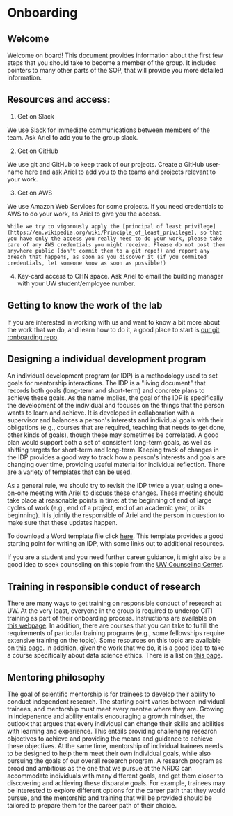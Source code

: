 # Onboarding

## Welcome

Welcome on board! This document provides information about the first few steps that you should take to become a member of the group. It includes pointers to many other parts of the SOP, that will provide you more detailed information.

## Resources and access:

1. Get on Slack

We use Slack for immediate communications between members of the team. Ask Ariel to add you to the group slack.

2. Get on GitHub

We use git and GitHub to keep track of our projects. Create a GitHub user-name [here](http://github.com/join) and ask Ariel to add you to the teams and projects relevant to your work.


3. Get on AWS

We use Amazon Web Services for some projects. If you need credentials to AWS to do your work, as Ariel to give you the access.


```{note}
While we try to vigorously apply the [principal of least privilege](https://en.wikipedia.org/wiki/Principle_of_least_privilege), so that you have only the access you really need to do your work, please take care of any AWS credentials you might receive. Please do not post them anywhere public (don't commit them to a git repo!) and report any breach that happens, as soon as you discover it (if you commited credentials, let someone know as soon as possible!)
```

4. Key-card access to CHN space. Ask Ariel to email the building manager with your UW student/employee number.

## Getting to know the work of the lab

If you are interested in working with us and want to know a bit more about the
work that we do, and learn how to do it, a good place to start is
[our git ronboarding repo](https://github.com/nrdg/Tractometry_Introduction).


## Designing a individual development program

An individual development program (or IDP) is a methodology used to set goals
for mentorship interactions. The IDP is a "living document" that records both
goals (long-term and short-term) and concrete plans to achieve these goals. As
the name implies, the goal of the IDP is specifically the development of the
individual and focuses on the things that the person wants to learn and achieve.
It is developed in collaboration with a supervisor and balances a person's
interests and individual goals with their obligations (e.g., courses that are
required, teaching that needs to get done, other kinds of goals), though these
may sometimes be correlated. A good plan would support both a set of consistent
long-term goals, as well as shifting targets for short-term and long-term.
Keeping track of changes in the IDP provides a good way to track how a person's
interests and goals are changing over time, providing useful material for
individual reflection. There are a variety of templates that can be used.

As a general rule, we should try to revisit the IDP twice a year, using a
one-on-one meeting with Ariel to discuss these changes. These meeting should
take place at reasonable points in time: at the beginning of end of large cycles
of work (e.g., end of a project, end of an academic year, or its beginning). It
is jointly the responsible of Ariel and the person in question to make sure that
these updates happen.

To download a Word template file click [here](https://github.com/nrdg/sop/raw/master/assets/IDP_template.docx). This
template provides a good starting point for writing an IDP, with some links out
to additional resources.

If you are a student and you need further career guidance, it might also be a good idea to seek counseling on this topic from the [UW Counseling Center](https://www.washington.edu/counseling/services/career-exploration/).

## Training in responsible conduct of research

There are many ways to get training on responsible conduct of research at UW. At the very least, everyone in the group is required to undergo CITI training as part of their onboarding process. Instructions are available on [this webpage](https://www.washington.edu/research/hsd/training/required-training/web-based-citi-training/). In addition, there are courses that you can take to fulfill the requirements of particular training programs (e.g., some fellowships require extensive training on the topic). Some resources on this topic are available on [this page](https://www.washington.edu/research/compliance/responsible-conduct-of-research-rcrtraining/). In addition, given the work that we do, it is a good idea to take a course specifically about data science ethics. There is a list on [this page](https://escience.washington.edu/data-science-courses-at-the-university-of-washington/).

## Mentoring philosophy

The goal of scientific mentorship is for trainees to develop their ability to
conduct independent research. The starting point varies between individual
trainees, and mentorship must meet every mentee where they are. Growing in
indepenence and ability entails encouraging a growth mindset, the outlook that
argues that every individual can change their skills and abilities with
learning and experience. This entails providing challenging research objectives
to achieve and providing the means and guidance to achieve these objectives. At
the same time, mentorship of individual trainees needs to be designed to help
them meet their own individual goals, while also pursuing the goals of our
overall research program. A research program as broad and ambitious as the one
that we pursue at the NRDG can accommodate individuals with many different
goals, and get them closer to discovering and achieving these disparate goals.
For example, trainees may be interested to explore different options for the
career path that they would pursue, and the mentorship and training that will
be provided should be tailored to prepare them for the career path of their
choice.